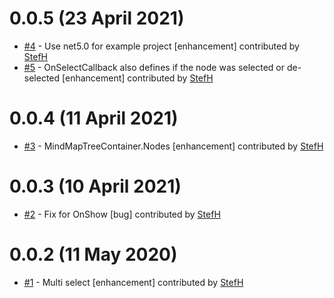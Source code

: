 # 0.0.5 (23 April 2021)
- [#4](https://github.com/StefH/jsMind.Blazor/pull/4) - Use net5.0 for example project [enhancement] contributed by [StefH](https://github.com/StefH)
- [#5](https://github.com/StefH/jsMind.Blazor/pull/5) - OnSelectCallback also defines if the node was selected or de-selected [enhancement] contributed by [StefH](https://github.com/StefH)

# 0.0.4 (11 April 2021)
- [#3](https://github.com/StefH/jsMind.Blazor/pull/3) - MindMapTreeContainer.Nodes [enhancement] contributed by [StefH](https://github.com/StefH)

# 0.0.3 (10 April 2021)
- [#2](https://github.com/StefH/jsMind.Blazor/pull/2) - Fix for OnShow [bug] contributed by [StefH](https://github.com/StefH)

# 0.0.2 (11 May 2020)
- [#1](https://github.com/StefH/jsMind.Blazor/pull/1) - Multi select [enhancement] contributed by [StefH](https://github.com/StefH)

